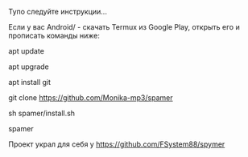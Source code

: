 Тупо следуйте инструкции...

Если у вас Android/ - скачать Termux из Google Play, открыть его и прописать команды ниже:

apt update

apt upgrade

apt install git

git clone https://github.com/Monika-mp3/spamer

sh spamer/install.sh

spamer




Проект украл для себя у https://github.com/FSystem88/spymer 
